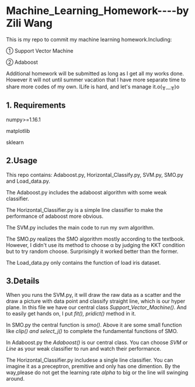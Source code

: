 # Machine_Learning_Homework----by Zili Wang
This is my repo to commit my machine learning homework.Including:

① Support Vector Machine

② Adaboost

Additional homework will be submitted as long as I get all my works done. However it will not until summer vacation that I have more separate time to share more codes of my own. ILife is hard, and let's manage it.o(╥﹏╥)o


## 1. Requirements
numpy>=1.16.1

matplotlib

sklearn

## 2.Usage
This repo contains: Adaboost.py, Horizontal_Classify.py, SVM.py, SMO.py and Load_data.py.

The Adaboost.py includes the adaboost algorithm with some weak classifier.

The Horizontal_Classifier.py is a simple line classifier to make the performance of adaboost more obvious.

The SVM.py includes the main code to run my svm algorithm.

The SMO.py realizes the SMO algorithm mostly according to the textbook. However, I didn't use its method to choose α by judging the KKT condition but to try random
choose. Surprisingly it worked better than the former.

The Load_data.py only contains the function of load iris dataset.

## 3.Details
When you runs the SVM.py, it will draw the raw data as a scatter and the draw a picture with data point and classify straight line, which is our hyper plane.
In this file we have our central class *Support_Vector_Machine()*. And to easily get hands on, I put *fit(), pridict()* method in it.

In SMO.py the central function is *smo()*. Above it are some small function like *clip() and select_j()* to complete the fundamental functions of SMO.

In Adaboost.py the *Adaboost()* is our central class. You can choose *SVM* or *Line* as your weak classifier to run and watch their performance.

The Horizontal_Classifier.py includese a single line classifier. You can imagine it as a preceptron, premitive and only has one dimention. By the way,please do not get the learning rate *alpha* to big or the line will swinging around.

